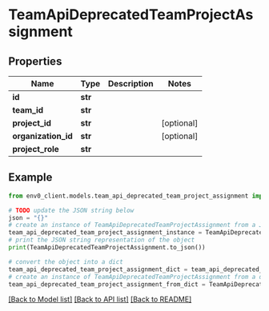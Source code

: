 # TeamApiDeprecatedTeamProjectAssignment


## Properties

Name | Type | Description | Notes
------------ | ------------- | ------------- | -------------
**id** | **str** |  | 
**team_id** | **str** |  | 
**project_id** | **str** |  | [optional] 
**organization_id** | **str** |  | [optional] 
**project_role** | **str** |  | 

## Example

```python
from env0_client.models.team_api_deprecated_team_project_assignment import TeamApiDeprecatedTeamProjectAssignment

# TODO update the JSON string below
json = "{}"
# create an instance of TeamApiDeprecatedTeamProjectAssignment from a JSON string
team_api_deprecated_team_project_assignment_instance = TeamApiDeprecatedTeamProjectAssignment.from_json(json)
# print the JSON string representation of the object
print(TeamApiDeprecatedTeamProjectAssignment.to_json())

# convert the object into a dict
team_api_deprecated_team_project_assignment_dict = team_api_deprecated_team_project_assignment_instance.to_dict()
# create an instance of TeamApiDeprecatedTeamProjectAssignment from a dict
team_api_deprecated_team_project_assignment_from_dict = TeamApiDeprecatedTeamProjectAssignment.from_dict(team_api_deprecated_team_project_assignment_dict)
```
[[Back to Model list]](../README.md#documentation-for-models) [[Back to API list]](../README.md#documentation-for-api-endpoints) [[Back to README]](../README.md)


